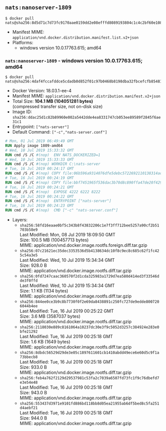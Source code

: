 ## `nats:nanoserver-1809`

```console
$ docker pull nats@sha256:8d5d71c7d73fc9170aae0159dd2e08efffd8089193804c1c4c2bf60e10847616
```

-	Manifest MIME: `application/vnd.docker.distribution.manifest.list.v2+json`
-	Platforms:
	-	windows version 10.0.17763.615; amd64

### `nats:nanoserver-1809` - windows version 10.0.17763.615; amd64

```console
$ docker pull nats@sha256:4daf4fccafddce5cdadb0d852f01c97b0468b8198dba32fbcefcfb85481e20a2
```

-	Docker Version: 18.03.1-ee-4
-	Manifest MIME: `application/vnd.docker.distribution.manifest.v2+json`
-	Total Size: **104.1 MB (104051281 bytes)**  
	(compressed transfer size, not on-disk size)
-	Image ID: `sha256:ddac25d1c82b89960e002a5442dde4ea8331747cb053ee89589f2845f6ae31c1`
-	Entrypoint: `["nats-server"]`
-	Default Command: `["-c","nats-server.conf"]`

```dockerfile
# Mon, 01 Jul 2019 06:49:49 GMT
RUN Apply image 1809-amd64
# Wed, 10 Jul 2019 15:33:32 GMT
RUN cmd /S /C #(nop)  ENV NATS_DOCKERIZED=1
# Wed, 10 Jul 2019 15:33:33 GMT
RUN cmd /S /C #(nop) WORKDIR C:\nats-server
# Tue, 16 Jul 2019 00:24:17 GMT
RUN cmd /S /C #(nop) COPY file:06b596a9314076dfe5debc5722692110138314ade8fa38ca435efb7afe091780 in nats-server.exe 
# Tue, 16 Jul 2019 00:24:19 GMT
RUN cmd /S /C #(nop) COPY file:bbf7451965f536dac3b70d8c890ffa47de20f4293b62aa28cb0cd84498d5e7dc in nats-server.conf 
# Tue, 16 Jul 2019 00:24:21 GMT
RUN cmd /S /C #(nop)  EXPOSE 4222 6222 8222
# Tue, 16 Jul 2019 00:24:22 GMT
RUN cmd /S /C #(nop)  ENTRYPOINT ["nats-server"]
# Tue, 16 Jul 2019 00:24:23 GMT
RUN cmd /S /C #(nop)  CMD ["-c" "nats-server.conf"]
```

-	Layers:
	-	`sha256:58fd16eaae0bf5c343b8f43832206c1e7f3ff712bee5257a90cf2b51703b58e9`  
		Last Modified: Mon, 08 Jul 2019 18:09:50 GMT  
		Size: 100.5 MB (100457713 bytes)  
		MIME: application/vnd.docker.image.rootfs.foreign.diff.tar.gzip
	-	`sha256:07c21621ec35dec3353536d5b4138634dc10f8c9ec8c685c62f1fc425c54a3e5`  
		Last Modified: Wed, 10 Jul 2019 15:34:34 GMT  
		Size: 928.0 B  
		MIME: application/vnd.docker.image.rootfs.diff.tar.gzip
	-	`sha256:0fd7247caac360570f2d1cda325983a1729d7ea580d414ed3f33546dde3f0ffd`  
		Last Modified: Wed, 10 Jul 2019 15:34:34 GMT  
		Size: 1.1 KB (1134 bytes)  
		MIME: application/vnd.docker.image.rootfs.diff.tar.gzip
	-	`sha256:844ee0ce3b9c8b7730f0f2e69da8438891c250fc727de9edde8007206044b4ee`  
		Last Modified: Tue, 16 Jul 2019 00:25:22 GMT  
		Size: 3.6 MB (3587037 bytes)  
		MIME: application/vnd.docker.image.rootfs.diff.tar.gzip
	-	`sha256:2118030e889c8161064a10237dc30e3f9c5052d3257c384924e283e0bfe21292`  
		Last Modified: Tue, 16 Jul 2019 00:25:18 GMT  
		Size: 1.6 KB (1649 bytes)  
		MIME: application/vnd.docker.image.rootfs.diff.tar.gzip
	-	`sha256:8dbdc56529d29de3e05c1897611601cb1410abdd49ece6e60d5c9f1a73bbecb8`  
		Last Modified: Tue, 16 Jul 2019 00:25:18 GMT  
		Size: 933.0 B  
		MIME: application/vnd.docker.image.rootfs.diff.tar.gzip
	-	`sha256:feb4a762f2129d29537981c53fa2c7039a6507fd73fc1f9c76dbefd7e3e54e48`  
		Last Modified: Tue, 16 Jul 2019 00:25:18 GMT  
		Size: 943.0 B  
		MIME: application/vnd.docker.image.rootfs.diff.tar.gzip
	-	`sha256:553437d3971e9101fd886bd118bb8d05ea21955ab6df5bed8c5fa251d4aebf21`  
		Last Modified: Tue, 16 Jul 2019 00:25:18 GMT  
		Size: 944.0 B  
		MIME: application/vnd.docker.image.rootfs.diff.tar.gzip
